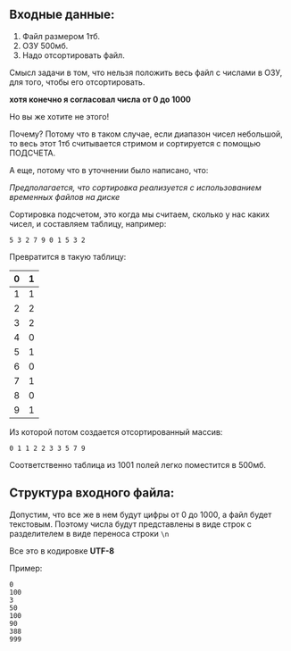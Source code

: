 ## Входные данные:
1) Файл размером 1тб.
2) ОЗУ 500мб.
3) Надо отсортировать файл.

Смысл задачи в том, что нельзя положить весь файл 
с числами в ОЗУ, для того, чтобы его отсортировать.

**хотя конечно я согласовал числа от 0 до 1000**

Но вы же хотите не этого!

Почему? Потому что в таком случае, если диапазон 
чисел небольшой, то весь этот 1тб считывается стримом
и сортируется с помощью ПОДСЧЕТА.

А еще, потому что в уточнении было написано, что:

*Предполагается, что сортировка реализуется с 
использованием временных файлов на диске*

Сортировка подсчетом, это когда мы считаем, сколько
у нас каких чисел, и составляем таблицу, например:

```5 3 2 7 9 0 1 5 3 2```

Превратится в такую таблицу:

| 0   | 1   |
|-----|-----|
| 1   | 1   |
| 2   | 2   |
| 3   | 2   |
| 4   | 0   |
| 5   | 1   |
| 6   | 0   |
| 7   | 1   |
| 8   | 0   |
| 9   | 1   |

Из которой потом создается отсортированный массив:

```0 1 1 2 2 3 3 5 7 9```

Соответственно таблица из 1001 полей легко поместится в 500мб.

## Структура входного файла:
Допустим, что все же в нем будут цифры от 0 до 1000, а файл будет текстовым.
Поэтому числа будут представлены в виде строк с разделителем в виде переноса строки ```\n```


Все это в кодировке **UTF-8**

Пример:
```
0
100
3
50
100
90
388
999
```